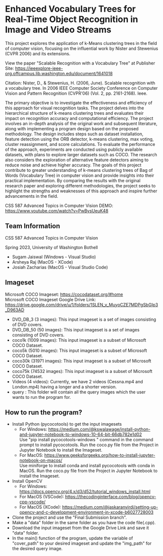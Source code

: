 # Enhanced Vocabulary Trees for Real-Time Object Recognition in Image and Video Streams

This project explores the application of k-Means clustering trees in the field of computer vision, focusing on the influential work by Nister and Stewenius (CVPR 2006) and its extensions. <br>

View the paper "Scalable Recognition with a Vocabulary Tree" at Publisher Site: https://ieeexplore-ieee-org.offcampus.lib.washington.edu/document/1641018 <br>

Citation: Nister, D., & Stewenius, H. (2006, June). Scalable recognition with a vocabulary tree. In 2006 IEEE Computer Society Conference on Computer Vision and Pattern Recognition (CVPR'06) (Vol. 2, pp. 2161-2168). Ieee.

The primary objective is to investigate the effectiveness and efficiency of this approach for visual recognition tasks. The project delves into the hierarchical structure of k-means clustering trees and evaluates their impact on recognition accuracy and computational efficiency. The project involves an in-depth analysis of the original work and subsequent literature, along with implementing a program design based on the proposed methodology. The design includes steps such as dataset installation, feature detection using the ORB detector, k-means clustering, max voting, cluster reassignment, and score calculations. To evaluate the performance of the approach, experiments are conducted using publicly available datasets, with plans to explore larger datasets such as COCO. The research also considers the exploration of alternative feature detectors aiming to reduce noise and achieve higher accuracy. The goals of this project contribute to greater understanding of k-means clustering trees of Bag of Words (Vocabulary Tree) in computer vision and provide insights into their practical implementation. By comparing the results with the original research paper and exploring different methodologies, the project seeks to highlight the strengths and weaknesses of this approach and inspire further advancements in the field.


CSS 587 Advanced Topics in Computer Vision DEMO: https://www.youtube.com/watch?v=PwBysUeuK48

## Team Information

CSS 587 Advanced Topics in Computer Vision <br>

Spring 2023, University of Washington Bothell

- Sugam Jaiswal (Windows - Visual Studio)
- Arsheya Raj (MacOS - XCode)
- Josiah Zacharias (MacOS - Visual Studio Code)

## Imageset
Microsoft COCO Imageset: https://cocodataset.org/#home <br>
Microsoft COCO Imageset Google Drive Link: https://drive.google.com/drive/u/1/folders/1SLEN_v_MuyoCZE7MDPgSbGIp3_D963AD

- DVD_DB_3 (3 images): This input imageset is a set of images consisting of DVD covers.
- DVD_DB_50 (50 images): This input imageset is a set of images consisting of DVD covers.
- coco1k (1009 images): This input imageset is a subset of Microsoft COCO Dataset.
- coco5k (5010 images): This input imageset is a subset of Microsoft COCO Dataset.
- coco30k (31971 images): This input imageset is a subset of Microsoft COCO Dataset.
- coco75k (74532 images): This input imageset is a subset of Microsoft COCO Dataset.
- Videos (4 videos): Currently, we have 2 videos (Cessna.mp4 and London.mp4) having a longer and a shorter version.
- query : This folder will contain all the query images which the user wants to run the program for.

## How to run the program?

- Install Python (pycocotools) to get the input imagesets
	- For Windows: https://medium.com/@kswalawage/install-python-and-jupyter-notebook-to-windows-10-64-bit-66db782e1d02 <br>
		Use "pip install pycocotools-windows " command in the command prompt to install pycocotools. Run the coco.py file from the Project in Jupyter Notebook to install the Imageset.
	- For MacOS: https://www.geeksforgeeks.org/how-to-install-jupyter-notebook-on-macos/ <br>
		Use miniforge to install conda and install pycocotools with conda in MacOS. Run the coco.py file from the Project in Jupyter Notebook to install the Imageset.
- Install OpenCV
	- For Windows: https://docs.opencv.org/4.x/d3/d52/tutorial_windows_install.html 
	- For MacOS (VSCode): https://thecodinginterface.com/blog/opencv-cpp-vscode/
	- For MacOS (XCode): https://medium.com/@jaskaranvirdi/setting-up-opencv-and-c-development-environment-in-xcode-b6027728003
- Clone the project and use the "Final Submission branch".
- Make a "data" folder in the same folder as you have the code file(.cpp).
- Download the input imageset from the Google Drive Link and save it "data" folder.
- In the main() function of the program, update the variable of "cover_path" to your desired imageset and update the "img_path" for the desired query image.
